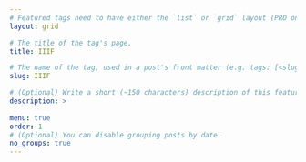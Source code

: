 ```yaml
---
# Featured tags need to have either the `list` or `grid` layout (PRO only).
layout: grid

# The title of the tag's page.
title: IIIF

# The name of the tag, used in a post's front matter (e.g. tags: [<slug>]).
slug: IIIF

# (Optional) Write a short (~150 characters) description of this featured tag.
description: >
 
menu: true
order: 1
# (Optional) You can disable grouping posts by date.
no_groups: true
---
```

